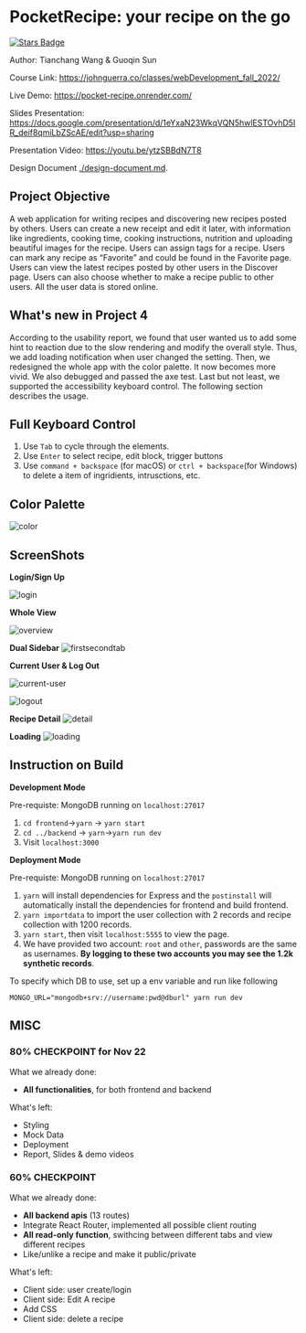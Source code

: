 # PocketRecipe: your recipe on the go

<a href="https://github.com/chang2000/chang2000.github.io/stargazers"><img src="https://img.shields.io/github/stars/chang2000/chang2000.github.io" alt="Stars Badge"/></a>

Author: Tianchang Wang & Guoqin Sun

Course Link: https://johnguerra.co/classes/webDevelopment_fall_2022/

Live Demo: https://pocket-recipe.onrender.com/

Slides Presentation: https://docs.google.com/presentation/d/1eYxaN23WkqVQN5hwlESTOvhD5IR_deif8qmiLbZScAE/edit?usp=sharing

Presentation Video: https://youtu.be/ytzSBBdN7T8

Design Document [./design-document.md](./design-document.md).

## Project Objective

A web application for writing recipes and discovering new recipes posted by others. Users can create a new receipt and edit it later, with information like ingredients, cooking time, cooking instructions, nutrition and uploading beautiful images for the recipe. Users can assign tags for a recipe. Users can mark any recipe as “Favorite” and could be found in the Favorite page. Users can view the latest recipes posted by other users in the Discover page. Users can also choose whether to make a recipe public to other users. All the user data is stored online.

## What's new in Project 4

According to the usability report, we found that user wanted us to add some hint to reaction due to the slow rendering and modify the overall style. Thus, we add loading notification when user changed the setting. Then, we redesigned the whole app with the color palette. It now becomes more vivid. We also debugged and passed the axe test. Last but not least, we supported the accessibility keyboard control. The following section describes the usage.

## Full Keyboard Control

1. Use `Tab` to cycle through the elements.
2. Use `Enter` to select recipe, edit block, trigger buttons
3. Use `command + backspace` (for macOS) or `ctrl + backspace`(for Windows) to delete a item of ingridients, intrusctions, etc.

## Color Palette
![color](./document-images/colorpalette.jpeg)

## ScreenShots

**Login/Sign Up**

![login](./document-images/login.png)


**Whole View**

![overview](./document-images/overview.png)

**Dual Sidebar**
![firstsecondtab](./document-images/firstsecondtab.png)

**Current User & Log Out**

![current-user](./document-images/user.png)

![logout](./document-images/logout.png)



**Recipe Detail**
![detail](./document-images/detail.png)

**Loading**
![loading](./document-images/loading.png)

## Instruction on Build

**Development Mode**

Pre-requiste: MongoDB running on `localhost:27017`

1. `cd frontend`->`yarn` -> `yarn start`
2. `cd ../backend` -> `yarn`->`yarn run dev`
3. Visit `localhost:3000`

**Deployment Mode**

Pre-requiste: MongoDB running on `localhost:27017`

1. `yarn` will install dependencies for Express and the `postinstall` will automatically install the dependencies for frontend and build frontend.
2. `yarn importdata` to import the user collection with 2 records and recipe collection with 1200 records.
3. `yarn start`, then visit `localhost:5555` to view the page.
4. We have provided two account: `root` and `other`, passwords are the same as usernames. **By logging to these two accounts you may see the 1.2k synthetic records**.


To specify which DB to use, set up a env variable and run like following

`MONGO_URL="mongodb+srv://username:pwd@dburl" yarn run dev`



## MISC

### 80% CHECKPOINT for Nov 22

What we already done:

- **All functionalities**, for both frontend and backend

What's left:

- Styling
- Mock Data
- Deployment
- Report, Slides & demo videos

### 60% CHECKPOINT

What we already done:

- **All backend apis** (13 routes)
- Integrate React Router, implemented all possible client routing
- **All read-only function**, swithcing between different tabs and view different recipes
- Like/unlike a recipe and make it public/private

What's left:

- Client side: user create/login
- Client side: Edit A recipe
- Add CSS
- Client side: delete a recipe
